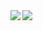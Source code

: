 <a href="https://github.com/ktoxcon">
  <img align="left" src="https://github-readme-stats.vercel.app/api/top-langs/?username=ktoxcon" />
</a>
<a href="https://github.com/ktoxcon">
  <img src="https://github-readme-stats.vercel.app/api?username=ktoxcon&title_color=002573&show_icons=true&3&icon_color=28057D" />
</a>
